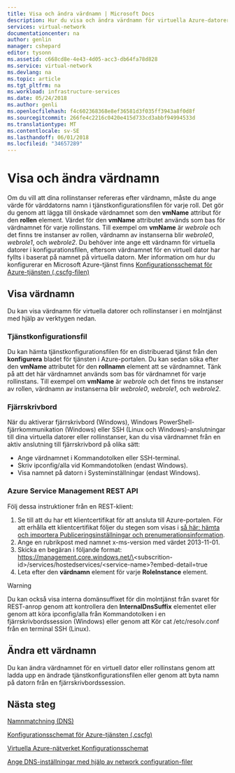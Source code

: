 ```yaml
---
title: Visa och ändra värdnamn | Microsoft Docs
description: Hur du visa och ändra värdnamn för virtuella Azure-datorer, webb- och arbetsroller för namnmatchning
services: virtual-network
documentationcenter: na
author: genlin
manager: cshepard
editor: tysonn
ms.assetid: c668cd8e-4e43-4d05-acc3-db64fa78d828
ms.service: virtual-network
ms.devlang: na
ms.topic: article
ms.tgt_pltfrm: na
ms.workload: infrastructure-services
ms.date: 05/24/2018
ms.author: genli
ms.openlocfilehash: f4c602368368e8ef36581d3f035ff3943a8f0d8f
ms.sourcegitcommit: 266fe4c2216c0420e415d733cd3abbf94994533d
ms.translationtype: MT
ms.contentlocale: sv-SE
ms.lasthandoff: 06/01/2018
ms.locfileid: "34657289"
---
```

# <a name="viewing-and-modifying-hostnames"></a>Visa och ändra värdnamn
Om du vill att dina rollinstanser refereras efter värdnamn, måste du ange värde för värddatorns namn i tjänstkonfigurationsfilen för varje roll. Det gör du genom att lägga till önskade värdnamnet som den **vmName** attribut för den **rollen** element. Värdet för den **vmName** attributet används som bas för värdnamnet för varje rollinstans. Till exempel om **vmName** är *webrole* och det finns tre instanser av rollen, värdnamn av instanserna blir *webrole0*, *webrole1*, och *webrole2*. Du behöver inte ange ett värdnamn för virtuella datorer i konfigurationsfilen, eftersom värdnamnet för en virtuell dator har fyllts i baserat på namnet på virtuella datorn. Mer information om hur du konfigurerar en Microsoft Azure-tjänst finns [Konfigurationsschemat för Azure-tjänsten (.cscfg-filen)](https://msdn.microsoft.com/library/azure/ee758710.aspx)

## <a name="viewing-hostnames"></a>Visa värdnamn
Du kan visa värdnamn för virtuella datorer och rollinstanser i en molntjänst med hjälp av verktygen nedan.

### <a name="service-configuration-file"></a>Tjänstkonfigurationsfil
Du kan hämta tjänstkonfigurationsfilen för en distribuerad tjänst från den **konfigurera** bladet för tjänsten i Azure-portalen. Du kan sedan söka efter den **vmName** attributet för den **rollnamn** element att se värdnamnet. Tänk på att det här värdnamnet används som bas för värdnamnet för varje rollinstans. Till exempel om **vmName** är *webrole* och det finns tre instanser av rollen, värdnamn av instanserna blir *webrole0*, *webrole1*, och *webrole2*.

### <a name="remote-desktop"></a>Fjärrskrivbord
När du aktiverar fjärrskrivbord (Windows), Windows PowerShell-fjärrkommunikation (Windows) eller SSH (Linux och Windows)-anslutningar till dina virtuella datorer eller rollinstanser, kan du visa värdnamnet från en aktiv anslutning till fjärrskrivbord på olika sätt:

* Ange värdnamnet i Kommandotolken eller SSH-terminal.
* Skriv ipconfig/alla vid Kommandotolken (endast Windows).
* Visa namnet på datorn i Systeminställningar (endast Windows).

### <a name="azure-service-management-rest-api"></a>Azure Service Management REST API
Följ dessa instruktioner från en REST-klient:

1. Se till att du har ett klientcertifikat för att ansluta till Azure-portalen. För att erhålla ett klientcertifikat följer du stegen som visas i [så här: hämta och importera Publiceringsinställningar och prenumerationsinformation](https://msdn.microsoft.com/library/dn385850.aspx). 
2. Ange en rubrikpost med namnet x-ms-version med värdet 2013-11-01.
3. Skicka en begäran i följande format: https://management.core.windows.net/\<subscrition-id\>/services/hostedservices/\<service-name\>?embed-detail=true
4. Leta efter den **värdnamn** element för varje **RoleInstance** element.

> [!WARNING]
> Du kan också visa interna domänsuffixet för din molntjänst från svaret för REST-anrop genom att kontrollera den **InternalDnsSuffix** elementet eller genom att köra ipconfig/alla från Kommandotolken i en fjärrskrivbordssession (Windows) eller genom att Kör cat /etc/resolv.conf från en terminal SSH (Linux).
> 
> 

## <a name="modifying-a-hostname"></a>Ändra ett värdnamn
Du kan ändra värdnamnet för en virtuell dator eller rollinstans genom att ladda upp en ändrade tjänstkonfigurationsfilen eller genom att byta namn på datorn från en fjärrskrivbordssession.

## <a name="next-steps"></a>Nästa steg
[Namnmatchning (DNS)](virtual-networks-name-resolution-for-vms-and-role-instances.md)

[Konfigurationsschemat för Azure-tjänsten (.cscfg)](https://msdn.microsoft.com/library/windowsazure/ee758710.aspx)

[Virtuella Azure-nätverket Konfigurationsschemat](http://go.microsoft.com/fwlink/?LinkId=248093)

[Ange DNS-inställningar med hjälp av network configuration-filer](virtual-networks-specifying-a-dns-settings-in-a-virtual-network-configuration-file.md)

